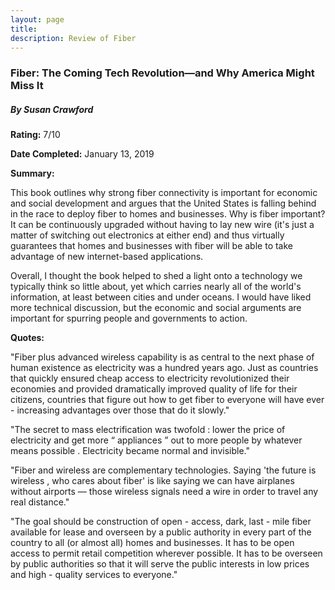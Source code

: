 ```yaml
---
layout: page
title: 
description: Review of Fiber
---
```


### Fiber: The Coming Tech Revolution―and Why America Might Miss It 

##### By Susan Crawford

**Rating:** 7/10

**Date Completed:** January 13, 2019

**Summary:** 

This book outlines why strong fiber connectivity is important for economic and social development and argues that the United States is falling behind in the race to deploy fiber to homes and businesses. Why is fiber important? It can be continuously upgraded without having to lay new wire (it's just a matter of switching out electronics at either end) and thus virtually guarantees that homes and businesses with fiber will be able to take advantage of new internet-based applications. 

Overall, I thought the book helped to shed a light onto a technology we typically think so little about, yet which carries nearly all of the world's information, at least between cities and under oceans. I would have liked more technical discussion, but the economic and social arguments are important for spurring people and governments to action. 

**Quotes:**

"Fiber plus advanced wireless capability is as central to the next phase of human existence as electricity was a hundred years ago. Just as countries that quickly ensured cheap access to electricity revolutionized their economies and provided dramatically improved quality of life for their citizens, countries that figure out how to get fiber to everyone will have ever - increasing advantages over those that do it slowly." 

"The secret to mass electrification was twofold : lower the price of electricity and get more “ appliances ” out to more people by whatever means possible . Electricity became normal and invisible."

"Fiber and wireless are complementary technologies. Saying 'the future is wireless , who cares about fiber' is like saying we can have airplanes without airports — those wireless signals need a wire in order to travel any real distance."

"The goal should be construction of open - access, dark, last - mile fiber available for lease and overseen by a public authority in every part of the country to all (or almost all) homes and businesses. It has to be open access to permit retail competition wherever possible. It has to be overseen by public authorities so that it will serve the public interests in low prices and high - quality services to everyone."
